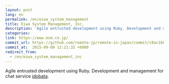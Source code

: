 ```yaml
---
layout: post
lang: en
permalink: /en/eiwa_system_management
title: Eiwa System Management, Inc.
description: 'Agile entrusted development using Ruby. Development and management for chat service idobata.'
categories: 
link: https://www.esm.co.jp/
commit_url: https://github.com/remote-jp/remote-in-japan/commit/c8ac1b667623d638d25d6fd6b0072c6f81369e91
commit_at:  2015-09-09 12:21:32 +0900
redirect_from:
  - /en/eiwa_system_management_inc
---
```


<p>Agile entrusted development using Ruby. Development and management for chat service <a href="https://idobata.io/ja/home">idobata</a>.</p>

